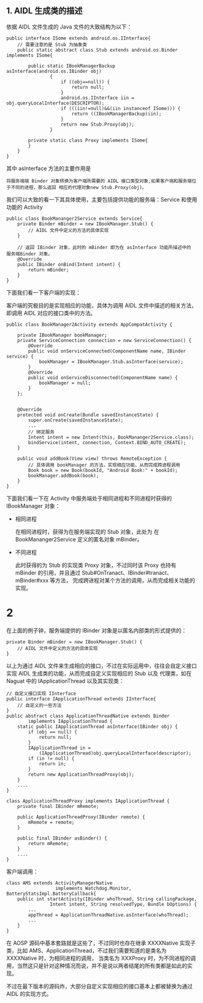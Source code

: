 ## 1. AIDL 生成类的描述

依据 AIDL 文件生成的 Java 文件的大致结构为以下：

```
public interface ISome extends android.os.IInterface{
    // 需要注意的是 Stub 为抽象类
    public static abstract class Stub extends android.os.Binder implements ISome{

        public static IBookManagerBackup asInterface(android.os.IBinder obj)
                {
                    if ((obj==null)) {
                        return null;
                    }
                    android.os.IInterface iin = obj.queryLocalInterface(DESCRIPTOR);
                    if (((iin!=null)&&(iin instanceof ISome))) {
                        return ((IBookManagerBackup)iin);
                    }
                    return new Stub.Proxy(obj);
                }

        private static class Proxy implements ISome{
        }
    }
}
```

其中 asInterface 方法的主要作用是

    将服务端端 Binder 对象转换为客户端所需要的 AIDL 接口类型对象,如果客户端和服务端位于不同的进程，那么返回 相应的代理对象new Stub.Proxy(obj)。


我们可以大致的看一下其具体使用，主要包括提供功能的服务端：Service 和使用功能的 Activity


```
public class BookMananger2Service extends Service{
    private Binder mBinder = new IBookManager.Stub() {
        // AIDL 文件中定义的方法的具体实现
    }

    // 返回 IBinder 对象，此时的 mBinder 即为在 asInterface 功能所描述中的 服务端Binder 对象。
    @Override
    public IBinder onBind(Intent intent) {
        return mBinder;
    }
}
```
下面我们看一下客户端的实现：

客户端的究极目的是实现相应的功能，具体为调用 AIDL 文件中描述的相关方法，即调用 AIDL 对应的接口类中的方法。

```
public class BookManager2Activity extends AppCompatActivity {

    private IBookManager bookManager;
    private ServiceConnection connection = new ServiceConnection() {
        @Override
        public void onServiceConnected(ComponentName name, IBinder service) {
            bookManager = IBookManager.Stub.asInterface(service);
        }
        @Override
        public void onServiceDisconnected(ComponentName name) {
            bookManager = null;
        }
    };


    @Override
    protected void onCreate(Bundle savedInstanceState) {
        super.onCreate(savedInstanceState);
        ...
        // 绑定服务
        Intent intent = new Intent(this, BookMananger2Service.class);
        bindService(intent, connection, Context.BIND_AUTO_CREATE);
    }

    public void addBook(View view) throws RemoteException {
        // 具体调用 bookManager 的方法，实现相应功能，从而完成跨进程调用
        Book book = new Book(bookId, "Android Book:" + bookId);
        bookManager.addBook(book);
    }
}
```

下面我们看一下在 Activity 中服务端处于相同进程和不同进程时获得的 IBookManager 对象：

* 相同进程

    在相同进程时，获得为在服务端实现的 Stub 对象，此处为 在 BookMananger2Service 定义的匿名对象 mBinder。

* 不同进程

    此时获得的为 Stub 的实现类 Proxy 对象，不过同时该 Proxy 也持有 mBinder 的引用，并且通过 Stub#OnTranact、IBinder#tranact、mBinder#xxx 等方法，
    完成跨进程对某个方法的调用，从而完成相关功能的实现。


# 2


在上面的例子钟，服务端提供的 IBinder 对象是以匿名内部类的形式提供的：

 ```
 private Binder mBinder = new IBookManager.Stub() {
     // AIDL 文件中定义的方法的具体实现
 }
 ```
 以上为通过 AIDL 文件来生成相应的接口，不过在实际运用中，往往会自定义接口实现 AIDL 生成类的功能，从而完成自定义实现相应的 Stub 以及 代理类，如在 Naguat 中的 IApplicationThread 以及其实现类：


```
// 自定义接口实现 IInterface
public interface IApplicationThread extends IInterface{
    // 自定义的一些方法
}
public abstract class ApplicationThreadNative extends Binder
        implements IApplicationThread {
    static public IApplicationThread asInterface(IBinder obj) {
        if (obj == null) {
            return null;
        }
        IApplicationThread in =
            (IApplicationThread)obj.queryLocalInterface(descriptor);
        if (in != null) {
            return in;
        }
        return new ApplicationThreadProxy(obj);
    }
    ....
}

class ApplicationThreadProxy implements IApplicationThread {
    private final IBinder mRemote;

    public ApplicationThreadProxy(IBinder remote) {
        mRemote = remote;
    }

    public final IBinder asBinder() {
        return mRemote;
    }
    ....
}

```
客户端调用：


```
class AMS extends ActivityManagerNative
                  implements Watchdog.Monitor, BatteryStatsImpl.BatteryCallback{
    public int startActivity(IBinder whoThread, String callingPackage,
                Intent intent, String resolvedType, Bundle bOptions) {
        ...
        appThread = ApplicationThreadNative.asInterface(whoThread);
        ...
    }
}
```

在 AOSP 源码中基本套路就是这些了，不过同时也存在继承 XXXXNative 实现子类，比如 AMS、ApplicationThread，不过我们需要知道的是类名为 XXXXNative 时，为相同进程的调用，
当类名为 XXXProxy 时，为不同进程的调用，当然这只是针对这种情况而说，并不是说以两者结尾的所有类都是如此的实现。

不过在最下版本的源码炸，大部分自定义实现相应的接口基本上都被替换为通过 AIDL 的实现方式。

